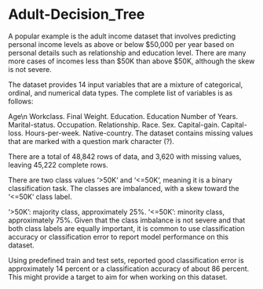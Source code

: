 # Adult-Decision_Tree

A popular example is the adult income dataset that involves predicting personal income levels as above or below $50,000 per year based on personal details such as relationship and education level. There are many more cases of incomes less than $50K than above $50K, although the skew is not severe.

The dataset provides 14 input variables that are a mixture of categorical, ordinal, and numerical data types. The complete list of variables is as follows:

Age\n
Workclass.
Final Weight.
Education.
Education Number of Years.
Marital-status.
Occupation.
Relationship.
Race.
Sex.
Capital-gain.
Capital-loss.
Hours-per-week.
Native-country.
The dataset contains missing values that are marked with a question mark character (?).

There are a total of 48,842 rows of data, and 3,620 with missing values, leaving 45,222 complete rows.

There are two class values ‘>50K‘ and ‘<=50K‘, meaning it is a binary classification task. The classes are imbalanced, with a skew toward the ‘<=50K‘ class label.

‘>50K’: majority class, approximately 25%.
‘<=50K’: minority class, approximately 75%.
Given that the class imbalance is not severe and that both class labels are equally important, it is common to use classification accuracy or classification error to report model performance on this dataset.

Using predefined train and test sets, reported good classification error is approximately 14 percent or a classification accuracy of about 86 percent. This might provide a target to aim for when working on this dataset.
